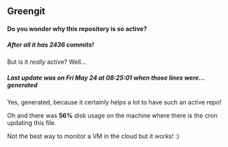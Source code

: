 ## Greengit

#### Do you wonder why this repository is so active?

##### After all it has 2436 commits!

But is it *really* active? Well...

##### Last update was on Fri May 24 at 08:25:01 when those lines were... generated

Yes, generated, because it certainly helps a lot to have such an active repo!

Oh and there was **56%** disk usage on the machine
where there is the cron updating this file.

Not the best way to monitor a VM in the cloud but it works! :)
